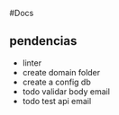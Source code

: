 #Docs

## pendencias

- linter
- create domain folder
- create a config db
- todo validar body email
- todo test api email
